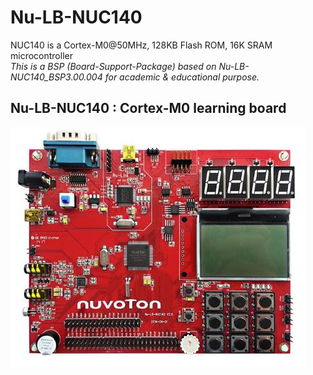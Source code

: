 # Nu-LB-NUC140 
NUC140 is a Cortex-M0@50MHz, 128KB Flash ROM, 16K SRAM microcontroller <br />
*This is a BSP (Board-Support-Package) based on Nu-LB-NUC140_BSP3.00.004 for academic & educational purpose. <br />*

## Nu-LB-NUC140 : Cortex-M0 learning board
![](./Nu-LB-NUC140.JPG)
